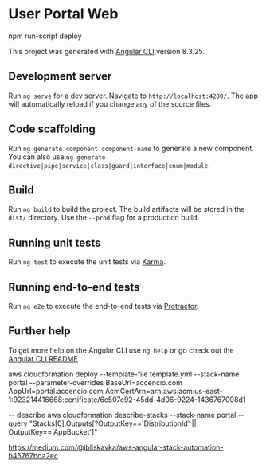 # User Portal Web 


npm run-script deploy


This project was generated with [Angular CLI](https://github.com/angular/angular-cli) version 8.3.25.

## Development server

Run `ng serve` for a dev server. Navigate to `http://localhost:4200/`. The app will automatically reload if you change any of the source files.

## Code scaffolding

Run `ng generate component component-name` to generate a new component. You can also use `ng generate directive|pipe|service|class|guard|interface|enum|module`.

## Build

Run `ng build` to build the project. The build artifacts will be stored in the `dist/` directory. Use the `--prod` flag for a production build.

## Running unit tests

Run `ng test` to execute the unit tests via [Karma](https://karma-runner.github.io).

## Running end-to-end tests

Run `ng e2e` to execute the end-to-end tests via [Protractor](http://www.protractortest.org/).

## Further help

To get more help on the Angular CLI use `ng help` or go check out the [Angular CLI README](https://github.com/angular/angular-cli/blob/master/README.md).


aws cloudformation deploy --template-file template.yml --stack-name portal --parameter-overrides BaseUrl=accencio.com AppUrl=portal.accencio.com AcmCertArn=arn:aws:acm:us-east-1:923214416668:certificate/6c507c92-45dd-4d06-9224-1436767008d1


-- describe 
aws cloudformation describe-stacks --stack-name portal --query "Stacks[0].Outputs[?OutputKey=='DistributionId' || OutputKey=='AppBucket']"


https://medium.com/@ibliskavka/aws-angular-stack-automation-b45767bda2ec